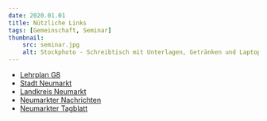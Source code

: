 ```yaml
---
date: 2020.01.01
title: Nützliche Links
tags: [Gemeinschaft, Seminar]
thumbnail: 
    src: seminar.jpg
    alt: Stockphoto - Schreibtisch mit Unterlagen, Getränken und Laptop
---
```



- <a href="http://www.isb-gym8-lehrplan.de/">Lehrplan G8</a>
- <a href="http://www.neumarkt.de/">Stadt Neumarkt</a>
- <a href="http://www.landkreis-neumarkt.de/">Landkreis Neumarkt</a>
- <a href="http://www.nm-online.de/">Neumarkter Nachrichten</a>
- <a href="http://www.neumarkter-tagblatt.de/">Neumarkter Tagblatt </a>
